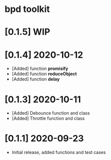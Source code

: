 # bpd toolkit
# [0.1.5] WIP
# [0.1.4] 2020-10-12
* [Added] function **promisify**
* [Added] function **reduceObject**
* [Added] function **delay**
# [0.1.3] 2020-10-11
* [Added] Debounce function and class
* [Added] Throttle function and class
# [0.1.1] 2020-09-23
* Initial release, added functions and test cases